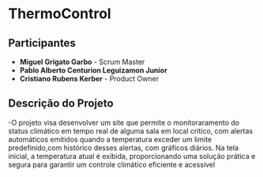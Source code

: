 # ThermoControl
## Participantes
- **Miguel Grigato Garbo** - Scrum Master
- **Pablo Alberto Centurion Leguizamon Junior**
- **Cristiano Rubens Kerber** - Product Owner

## Descrição do Projeto

-O projeto visa desenvolver um site que permite o monitoraramento do status climático em tempo real de alguma sala em local critico, com alertas automáticos emitidos quando a temperatura exceder um limite predefinido,com histórico desses alertas, com gráficos diários. Na tela inicial, a temperatura atual é exibida, proporcionando uma solução prática e segura para garantir um controle climático eficiente e acessível
